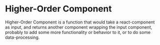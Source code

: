 # Higher-Order Component

Higher-Order Component is a function that would take a react-component as input, and returns another component wrapping the input component, probably to add some more functionality or behavior to it, or to do some data-processing.


